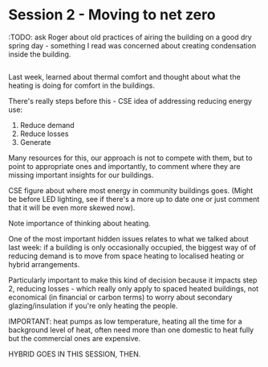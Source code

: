 # Session 2 - Moving to net zero

:TODO:  ask Roger about old practices of airing the building on a good dry spring day - something I read was concerned about creating condensation inside the building.

<!-- :TEMP:
The second session showcases engineering approaches to estimation by considering heating requirements and possible
changes including heat loss mitigations. This requires the group to estimate space volume, the output of heat distribution
systems and heating appliances, and for heat loss, surface areas by material. It is common for the heating appliances to
produce far more output than the available distribution can shed, especially in worship spaces. The preparatory materials
may include simulations and the technical exercise can be worksheet-based. Discussion includes barriers to change and
how people feel about the effect on the space. -->



```{tableofcontents}
```

Last week, learned about thermal comfort and thought about what the heating is doing for comfort in the buildings.

There's really steps before this - CSE idea of addressing reducing energy use:

1. Reduce demand
2. Reduce losses
3. Generate

Many resources for this, our approach is not to compete with them, but to point to appropriate ones and importantly, to comment where they are missing important insights for our buildings.

CSE figure about where most energy in community buildings goes.  (Might be before LED lighting, see if there's a more up to date one or just comment that it will be even more skewed now).

Note importance of thinking about heating.  

One of the most important hidden issues relates to what we talked about last week:  if a building is only occasionally occupied, the biggest way of of reducing demand is to move from space heating to localised heating or hybrid arrangements.

Particularly important to make this kind of decision because it impacts step 2, reducing losses - which really only apply to spaced heated buildings, not economical (in financial or carbon terms) to worry about secondary glazing/insulation if you're only heating the people.

IMPORTANT: heat pumps as low temperature, heating all the time for a background level of heat, often need more than one domestic to heat fully but the commercial ones are expensive.

HYBRID GOES IN THIS SESSION, THEN.